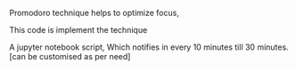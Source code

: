 Promodoro technique helps to optimize focus,

This code is implement the technique

A jupyter notebook script, Which notifies in every 10 minutes till 30 minutes. [can be customised as per need]
